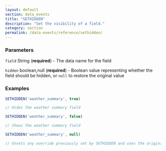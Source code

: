 ```yaml
---
layout: default
section: data_events
title: "SETHIDDEN"
description: "Set the visibility of a field."
category: section
permalink: /data-events/reference/sethidden/
---
```


### Parameters

`field` String (__required__) - The data name for the field

`hidden` boolean,null (__required__) - Boolean value representing whether the field should be hidden, or `null` to restore the original value

### Examples

```js
SETHIDDEN('weather_summary', true)

// Hides the weather summary field
```


```js
SETHIDDEN('weather_summary', false)

// Shows the weather summary field
```


```js
SETHIDDEN('weather_summary', null)

// Unsets any override previously set by SETHIDDEN and uses the original setting from the form schema
```
